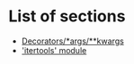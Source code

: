 # List of sections

- [Decorators/\*args/**kwargs](decorator-kwargs-args.md)
- ['itertools' module](Itertools_module.md)
